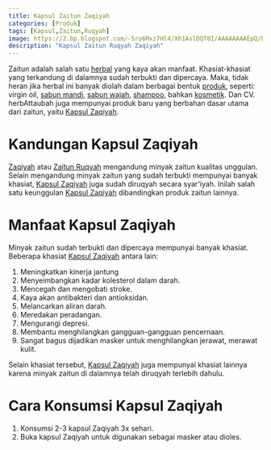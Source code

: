```yaml
---
title: Kapsul Zaitun Zaqiyah
categories: [Produk]
tags: [Kapsul,Zaitun,Ruqyah]
image: https://2.bp.blogspot.com/-Sro6Mxz7Hl4/Xh1AslDQT8I/AAAAAAAAEpQ/bmZ1b1OWbEw_xfFJwjTSX_0qyj90x8DlwCKgBGAsYHg/s1600/201910-produk-zaqiyah.png
description: "Kapsul Zaitun Ruqyah Zaqiyah"
---
```


<div class="paraph">Zaitun adalah salah satu <a href="/categories/produk">herbal</a> yang kaya akan manfaat. Khasiat-khasiat yang terkandung di dalamnya sudah terbukti dan dipercaya. Maka, tidak heran jika herbal ini banyak diolah dalam berbagai bentuk <a href="/categories/produk">produk</a>, seperti: virgin oil, <a  class="mhoapp green" href="/posts/sabun-mandi-dq0">sabun mandi</a>, <a class="mhoapp pink" href="/posts/sabun-wajah-bbk">sabun wajah</a>, <a  class="mhoapp green" href="/posts/sampo-herba-sinergi-9kk">shampoo</a>, bahkan <a href="/tags/estetik">kosmetik</a>. Dan CV. herbAttaubah juga mempunyai produk baru yang berbahan dasar utama dari zaitun, yaitu <a class="mhoapp green" href="/posts/kapsul-zaqiyah-alh" title="Kapsul Zaqiyah Attaubah">Kapsul Zaqiyah</a>.</div>

<h1>Kandungan Kapsul Zaqiyah</h1>

<div class="paraph"><a class="mhoapp green" href="/posts/kapsul-zaqiyah-alh" title="Kapsul Zaqiyah Attaubah">Zaqiyah</a> atau <a class="mhoapp green" href="/posts/kapsul-zaqiyah-alh" title="Kapsul Zaqiyah Attaubah">Zaitun Ruqyah</a> mengandung minyak zaitun kualitas unggulan. Selain mengandung minyak zaitun yang sudah terbukti mempunyai banyak khasiat, <a class="mhoapp green" href="/posts/kapsul-zaqiyah-alh" title="Kapsul Zaqiyah Attaubah">Kapsul Zaqiyah</a> juga sudah diruqyah secara syar'iyah. Inilah salah satu keunggulan <a class="mhoapp green" href="/posts/kapsul-zaqiyah-alh" title="Kapsul Zaqiyah Attaubah">Kapsul Zaqiyah</a> dibandingkan produk zaitun lainnya.</div>

<h1>Manfaat Kapsul Zaqiyah</h1>

<div class="paraph">Minyak zaitun sudah terbukti dan dipercaya mempunyai banyak khasiat. Beberapa khasiat <a class="mhoapp green" href="/posts/kapsul-zaqiyah-alh" title="Kapsul Zaqiyah Attaubah">Kapsul Zaqiyah</a> antara lain:</div>

<ol><li>Meningkatkan kinerja jantung</li>
    <li>Menyeimbangkan kadar kolesterol dalam darah.</li>
    <li>Mencegah dan mengobati stroke.</li>
    <li>Kaya akan antibakteri dan antioksidan.</li>
    <li>Melancarkan aliran darah.</li>
    <li>Meredakan peradangan.</li>
    <li>Mengurangi depresi.</li>
    <li>Membantu menghilangkan gangguan-gangguan pencernaan.</li>
    <li>Sangat bagus dijadikan masker untuk menghilangkan jerawat, merawat kulit.</li></ol>

<div class="paraph">Selain khasiat tersebut, <a class="mhoapp green" href="/posts/kapsul-zaqiyah-alh" title="Kapsul Zaqiyah Attaubah">Kapsul Zaqiyah</a> juga mempunyai khasiat lainnya karena minyak zaitun di dalamnya telah diruqyah terlebih dahulu.</div>

<h1>Cara Konsumsi Kapsul Zaqiyah</h1>

<ol><li>Konsumsi 2-3 kapsul Zaqiyah 3x sehari.</li>
    <li>Buka kapsul Zaqiyah untuk digunakan sebagai masker atau dioles.</li></ol>